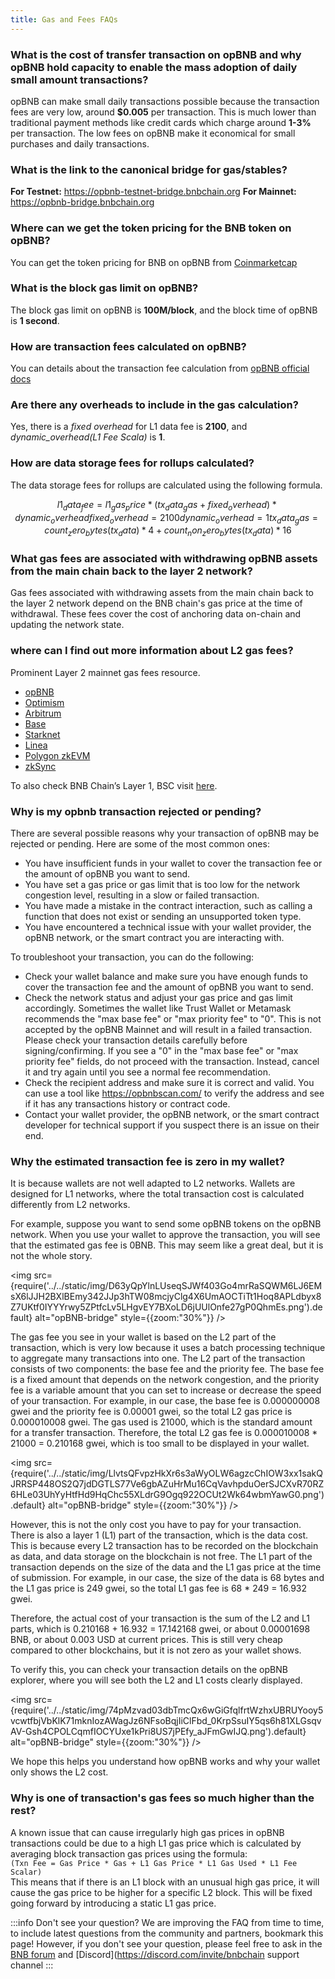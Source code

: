 ```yaml
---
title: Gas and Fees FAQs
---
```


### What is the cost of transfer transaction on opBNB and why opBNB hold capacity to enable the mass adoption of daily small amount transactions?

opBNB can make small daily transactions possible because the transaction fees are very low, around **$0.005** per transaction. This is much lower than traditional payment methods like credit cards which charge around **1-3%** per transaction. The low fees on opBNB make it economical for small purchases and daily transactions.

### What is the link to the canonical bridge for gas/stables?

**For Testnet:** <https://opbnb-testnet-bridge.bnbchain.org>
**For Mainnet:** <https://opbnb-bridge.bnbchain.org>

### Where can we get the token pricing for the BNB token on opBNB?

You can get the token pricing for BNB on opBNB from
[Coinmarketcap](https://coinmarketcap.com/currencies/bnb/)

### What is the block gas limit on opBNB?

The block gas limit on opBNB is **100M/block**, and the block time of opBNB is **1 second**.

### How are transaction fees calculated on opBNB?

You can details about the transaction fee calculation from [opBNB official
docs](https://docs.bnbchain.org/opbnb-docs/docs/core-concepts/gas-and-fees)

### Are there any overheads to include in the gas calculation?

Yes, there is a _fixed overhead_ for L1 data fee is **2100**, and _dynamic_overhead(L1 Fee Scala)_ is **1**.

### How are data storage fees for rollups calculated?

The data storage fees for rollups are calculated using the following formula.

```math
l1_data_fee = l1_gas_price * (tx_data_gas + fixed_overhead) * dynamic_overhead

fixed_overhead = 2100

dynamic_overhead = 1

tx_data_gas = count_zero_bytes(tx_data) * 4 + count_non_zero_bytes(tx_data) * 16
```

### What gas fees are associated with withdrawing opBNB assets from the main chain back to the layer 2 network?

Gas fees associated with withdrawing assets from the main chain back to the layer 2 network depend on the BNB chain's gas price at the time of withdrawal. These fees cover the cost of anchoring data on-chain and updating the network state.

### where can I find out more information about L2 gas fees?
Prominent Layer 2 mainnet gas fees resource. 

* [opBNB](https://opbnbscan.com/tx/0xa9f32fc3ef0b3338032bffc95f1c93e4d4bf6bdf6f0225b47e3b543b5421fdc0)
* [Optimism](https://l2fees.info/) 
* [Arbitrum](https://l2fees.info/)
* [Base](https://basescan.org/tx/0xd360162fb3474308acdf707f730cbff993168ef46610f5453b3a10d7d76deaa2)
* [Starknet](https://l2fees.info/) 
* [Linea](https://l2fees.info/)
* [Polygon zkEVM](https://l2fees.info/) 
* [zkSync](https://l2fees.info/) 

To also check BNB Chain’s Layer 1, BSC visit [here](https://bscscan.com/tx/0x1515e830b352a76bab8468d39c4924e1d220578ab0bf69eb09914e877c0713e5).

### Why is my opbnb transaction rejected or pending?
There are several possible reasons why your transaction of opBNB may be rejected or pending. Here are some of the most common ones:

* You have insufficient funds in your wallet to cover the transaction fee or the amount of opBNB you want to send.
* You have set a gas price or gas limit that is too low for the network congestion level, resulting in a slow or failed transaction.
* You have made a mistake in the contract interaction, such as calling a function that does not exist or sending an unsupported token type.
* You have encountered a technical issue with your wallet provider, the opBNB network, or the smart contract you are interacting with.

To troubleshoot your transaction, you can do the following:

* Check your wallet balance and make sure you have enough funds to cover the transaction fee and the amount of opBNB you want to send.
* Check the network status and adjust your gas price and gas limit accordingly. Sometimes the wallet like Trust Wallet or Metamask recommends the "max base fee" or "max priority fee" to "0". This is not accepted by the opBNB Mainnet and will result in a failed transaction. Please check your transaction details carefully before signing/confirming. If you see a "0" in the "max base fee" or "max priority fee" fields, do not proceed with the transaction. Instead, cancel it and try again until you see a normal fee recommendation. 
* Check the recipient address and make sure it is correct and valid. You can use a tool like https://opbnbscan.com/ to verify the address and see if it has any transactions history or contract code.
* Contact your wallet provider, the opBNB network, or the smart contract developer for technical support if you suspect there is an issue on their end.



### Why the estimated transaction fee is zero in my wallet?

It is because wallets are not well adapted to L2 networks. Wallets are designed for L1 networks, where the total transaction cost is calculated differently from L2 networks.

For example, suppose you want to send some opBNB tokens on the opBNB network. When you use your wallet to approve the transaction, you will see that the estimated gas fee is 0BNB. This may seem like a great deal, but it is not the whole story.

<img
  src={require('../../static/img/D63yQpYlnLUseqSJWf403Go4mrRaSQWM6LJ6EMsX6lJJH2BXlBEmy342JJp3hTW08mcjyClg4X6UmAOCTiTt1Hoq8APLdbyx8Z7UKtf0IYYYrwy5ZPtfcLv5LHgvEY7BXoLD6jUUlOnfe27gP0QhmEs.png').default}
  alt="opBNB-bridge"
  style={{zoom:"30%"}}
/>

The gas fee you see in your wallet is based on the L2 part of the transaction, which is very low because it uses a batch processing technique to aggregate many transactions into one. The L2 part of the transaction consists of two components: the base fee and the priority fee. The base fee is a fixed amount that depends on the network congestion, and the priority fee is a variable amount that you can set to increase or decrease the speed of your transaction. For example, in our case, the base fee is 0.000000008 gwei and the priority fee is 0.00001 gwei, so the total L2 gas price is 0.000010008 gwei. The gas used is 21000, which is the standard amount for a transfer transaction. Therefore, the total L2 gas fee is 0.000010008 * 21000 = 0.210168 gwei, which is too small to be displayed in your wallet.

<img
  src={require('../../static/img/LlvtsQFvpzHkXr6s3aWyOLW6agzcChIOW3xx1sakQJRRSP448OS2Q7jdDGTLS77Ve6gbAZuHrMu16CqVavhpduOerSJCXvR70RZ6HLe03UhYyHtfHd9HqChc55XLdrG9Ogq922OCUt2Wk64wbmYawG0.png').default}
  alt="opBNB-bridge"
  style={{zoom:"30%"}}
/>

However, this is not the only cost you have to pay for your transaction. There is also a layer 1 (L1) part of the transaction, which is the data cost. This is because every L2 transaction has to be recorded on the blockchain as data, and data storage on the blockchain is not free. The L1 part of the transaction depends on the size of the data and the L1 gas price at the time of submission. For example, in our case, the size of the data is 68 bytes and the L1 gas price is 249 gwei, so the total L1 gas fee is 68 * 249 = 16.932 gwei.

Therefore, the actual cost of your transaction is the sum of the L2 and L1 parts, which is 0.210168 + 16.932 = 17.142168 gwei, or about 0.00001698 BNB, or about 0.003 USD at current prices. This is still very cheap compared to other blockchains, but it is not zero as your wallet shows.

To verify this, you can check your transaction details on the opBNB explorer, where you will see both the L2 and L1 costs clearly displayed.

<img
  src={require('../../static/img/74pMzvad03dbTmcQx6wGiGfqlfrtWzhxUBRUYooy5vcwtfbjVbKlK71mknIozAWagJz6NFsoBqjIiClFbd_0KrpSsuIY5qs6h81XLGsqvAV-Gsh4CPOLCqmfIOCYUxe1kPri8US7jPEfy_aJFmGwIJQ.png').default}
  alt="opBNB-bridge"
  style={{zoom:"30%"}}
/>

We hope this helps you understand how opBNB works and why your wallet only shows the L2 cost.

### Why is one of transaction's gas fees so much higher than the rest?

A known issue that can cause irregularly high gas prices in opBNB transactions could be due to a high L1 gas price which is calculated by averaging block transaction gas prices using the formula:<br/>
```(Txn Fee = Gas Price * Gas + L1 Gas Price * L1 Gas Used * L1 Fee Scalar)```<br/>
This means that if there is an L1 block with an unusual high gas price, it will cause the gas price to be higher for a specific L2 block. This will be fixed going forward by introducing a static L1 gas price.

:::info Don't see your question?
We are improving the FAQ from time to time, to include latest questions from the community and partners, bookmark this page! However, if you don't see your question, please feel free to ask in the [BNB forum](https://forum.bnbchain.org/) and [Discord](https://discord.com/invite/bnbchain support channel
:::
